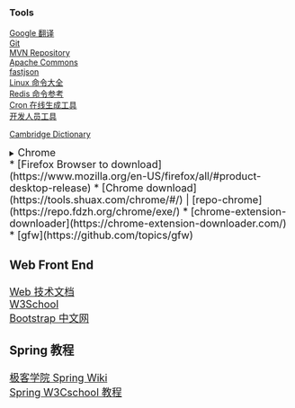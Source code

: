### Tools 

[Google 翻译](https://translate.google.cn/)  
[Git](https://git-scm.com/book/zh/v2)  
[MVN Repository](https://mvnrepository.com/)  
[Apache Commons](http://commons.apache.org/)  
[fastjson](https://github.com/alibaba/fastjson/wiki/JSONField)  
[Linux 命令大全](https://man.linuxde.net/)  
[Redis 命令参考](http://redisdoc.com/index.html)  
[Cron 在线生成工具](http://cron.qqe2.com/)  
[开发人员工具](https://tool.lu/)  

[Cambridge Dictionary](https://dictionary.cambridge.org/)  

<details><summary><font size="4">Chrome<font/><summary>
  * [Firefox Browser to download](https://www.mozilla.org/en-US/firefox/all/#product-desktop-release)  
  * [Chrome download](https://tools.shuax.com/chrome/#/) | [repo-chrome](https://repo.fdzh.org/chrome/exe/)  
  * [chrome-extension-downloader](https://chrome-extension-downloader.com/)  
  * [gfw](https://github.com/topics/gfw)  
</details>  

### Web Front End
[Web 技术文档](https://developer.mozilla.org/zh-CN/docs/Web)  
[W3School](https://www.w3school.com.cn/)  
[Bootstrap 中文网](https://www.bootcss.com/)  

### Spring 教程
[极客学院 Spring Wiki](http://wiki.jikexueyuan.com/project/spring/)  
[Spring W3Cschool 教程](https://www.w3cschool.cn/wkspring/pesy1icl.html)  

